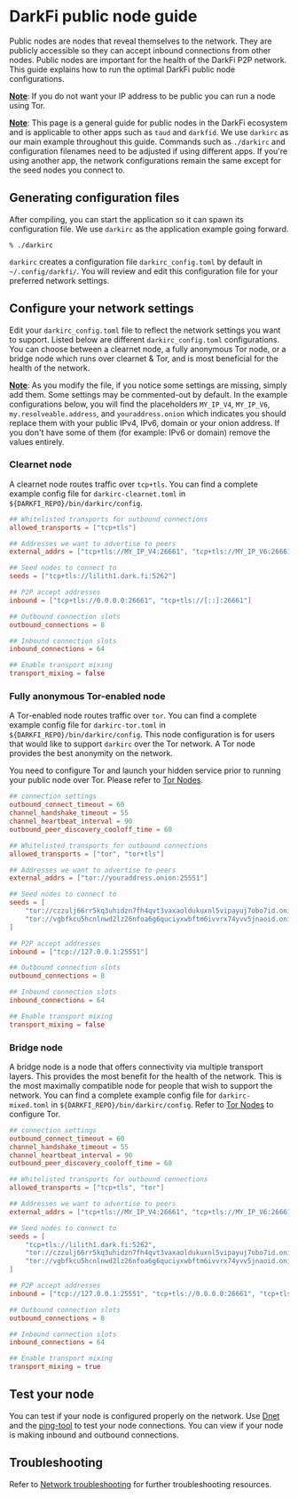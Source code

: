 # DarkFi public node guide

Public nodes are nodes that reveal themselves to the network. They are publicly
accessible so they can accept inbound connections from other nodes.
Public nodes are important for the health of the DarkFi P2P network. This guide 
explains how to run the optimal DarkFi public node configurations.

<u><b>Note</b></u>: If you do not want your IP address to be public you can run 
a node using Tor.

<u><b>Note</b></u>: This page is a general guide for public nodes in the DarkFi 
ecosystem and is applicable to other apps such as `taud` and `darkfid`. We use 
`darkirc` as our main example throughout this guide. Commands such as `./darkirc`
and configuration filenames need to be adjusted if using different apps.
If you're using another app, the network configurations remain the same except 
for the seed nodes you connect to. 

## Generating configuration files

After compiling, you can start the application so it can spawn its configuration 
file. We use `darkirc` as the application example going forward.

```shell
% ./darkirc
```

`darkirc` creates a configuration file `darkirc_config.toml` by default in 
`~/.config/darkfi/`. You will review and edit this configuration file for your 
preferred network settings. 

## Configure your network settings

Edit your `darkirc_config.toml` file to reflect the network settings you want 
to support. Listed below are different `darkirc_config.toml` configurations. You 
can choose between a clearnet node, a fully anonymous Tor node, or a bridge 
node which runs over clearnet & Tor, and is most beneficial for the health of 
the network.

<u><b>Note</b></u>: As you modify the file, if you notice some settings are missing, 
simply add them. Some settings may be commented-out by default. In the example 
configurations below, you will find the placeholders `MY_IP_V4`, `MY_IP_V6`, 
`my.resolveable.address`, and `youraddress.onion` which indicates you should replace 
them with your public IPv4, IPv6, domain or your onion address. If you don't 
have some of them (for example: IPv6 or domain) remove the values entirely.

### Clearnet node

A clearnet node routes traffic over `tcp+tls`. You can find a complete example config 
file for `darkirc-clearnet.toml` in `${DARKFI_REPO}/bin/darkirc/config`.

```toml
## Whitelisted transports for outbound connections
allowed_transports = ["tcp+tls"]

## Addresses we want to advertise to peers
external_addrs = ["tcp+tls://MY_IP_V4:26661", "tcp+tls://MY_IP_V6:26661", "tcp+tls://my.resolveable.address:26661"]

## Seed nodes to connect to 
seeds = ["tcp+tls://lilith1.dark.fi:5262"]

## P2P accept addresses
inbound = ["tcp+tls://0.0.0.0:26661", "tcp+tls://[::]:26661"]

## Outbound connection slots
outbound_connections = 8

## Inbound connection slots
inbound_connections = 64

## Enable transport mixing
transport_mixing = false
```

### Fully anonymous Tor-enabled node

A Tor-enabled node routes traffic over `tor`. You can find a complete example config 
file for `darkirc-tor.toml` in `${DARKFI_REPO}/bin/darkirc/config`. This node 
configuration is for users that would like to support `darkirc` over the Tor 
network. A Tor node provides the best anonymity on the network.

You need to configure Tor and launch your hidden service prior to running your 
public node over Tor. Please refer to 
[Tor Nodes](tor-guide.md#inbound-node-settings).

```toml
## connection settings
outbound_connect_timeout = 60
channel_handshake_timeout = 55
channel_heartbeat_interval = 90
outbound_peer_discovery_cooloff_time = 60

## Whitelisted transports for outbound connections
allowed_transports = ["tor", "tor+tls"]

## Addresses we want to advertise to peers
external_addrs = ["tor://youraddress.onion:25551"]

## Seed nodes to connect to 
seeds = [
    "tor://czzulj66rr5kq3uhidzn7fh4qvt3vaxaoldukuxnl5vipayuj7obo7id.onion:5263",
    "tor://vgbfkcu5hcnlnwd2lz26nfoa6g6quciyxwbftm6ivvrx74yvv5jnaoid.onion:5273",
]

## P2P accept addresses
inbound = ["tcp://127.0.0.1:25551"]

## Outbound connection slots
outbound_connections = 8

## Inbound connection slots
inbound_connections = 64

## Enable transport mixing
transport_mixing = false
```

### Bridge node

A bridge node is a node that offers connectivity via multiple transport layers. 
This provides the most benefit for the health of the network. This is the most 
maximally compatible node for people that wish to support the network. You can 
find a complete example config file for `darkirc-mixed.toml` in 
`${DARKFI_REPO}/bin/darkirc/config`. Refer to 
[Tor Nodes](tor-guide.md#inbound-node-settings) to configure Tor.

```toml
## connection settings
outbound_connect_timeout = 60
channel_handshake_timeout = 55
channel_heartbeat_interval = 90
outbound_peer_discovery_cooloff_time = 60

## Whitelisted transports for outbound connections
allowed_transports = ["tcp+tls", "tor"]

## Addresses we want to advertise to peers
external_addrs = ["tcp+tls://MY_IP_V4:26661", "tcp+tls://MY_IP_V6:26661", "tcp+tls://my.resolveable.address:26661", "tor://youraddress.onion:25551"]

## Seed nodes to connect to 
seeds = [
    "tcp+tls://lilith1.dark.fi:5262",
    "tor://czzulj66rr5kq3uhidzn7fh4qvt3vaxaoldukuxnl5vipayuj7obo7id.onion:5263",
    "tor://vgbfkcu5hcnlnwd2lz26nfoa6g6quciyxwbftm6ivvrx74yvv5jnaoid.onion:5273",
]

## P2P accept addresses
inbound = ["tcp://127.0.0.1:25551", "tcp+tls://0.0.0.0:26661", "tcp+tls://[::]:26661"]

## Outbound connection slots
outbound_connections = 8

## Inbound connection slots
inbound_connections = 64

## Enable transport mixing
transport_mixing = true
```

## Test your node

You can test if your node is configured properly on the network. Use 
[Dnet](../../learn/dchat/network-tools/using-dnet.md) and the
[ping-tool](../network-troubleshooting.md#ping-tool) to test your node
connections. You can view if your node is making inbound and outbound connections.

## Troubleshooting

Refer to [Network troubleshooting](../network-troubleshooting.md)
for further troubleshooting resources.
